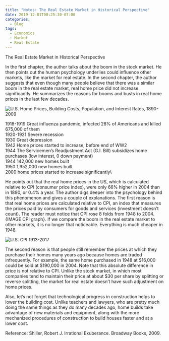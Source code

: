 ```yaml
---
title: "Notes: The Real Estate Market in Historical Perspective"
date: 2019-12-01T00:25:30-07:00
categories:
  - Blog
tags:
  - Economics
  - Market
  - Real Estate
---
```


The Real Estate Market in Historical Perspective

In the first chapter, the author talks about the boom in the stock market. He then points out the human psychology underlies could influence other markets, like the market for real estate. In the second chapter, the author suggests that even though many people believe that there was a similar boom in the real estate market, real home price did not increase significantly. He summarizes the reasons for booms and busts in real home prices in the last few decades.

![U.S. Home Prices, Building Costs, Population, and Interest Rates, 1890-2009](https://blogassetsstorage.blob.core.windows.net/images/us-home-prices-building-costs-population-and-interest-rates-1890-2009.png)

1918-1919 Great influenza pandemic, infected 28% of Americans and killed 675,000 of them\
1920-1921 Severe recession\
1930 Great depression\
1942 Home prices started to increase, before end of WW2\
1944 The Servicemen’s Readjustment Act (G.I. Bill) subsidizes home purchases (low interest, 0 down payment)\
1944 142,000 new homes built\
1950 1,952,000 new homes built\
2000 home prices started to increase significantly\

He points out that the real home prices in the US, which is calculated relative to CPI (consumer price index), were only 66% higher in 2004 than in 1890, or 0.4% a year. The author digs deeper into the psychology behind this phenomenon and gives a couple of explanations. 
The first reason is that real home prices are calculated relative to CPI, an index that measures the prices paid by consumers for goods and services (investment doesn’t count). The reader must notice that CPI rose 8 folds from 1948 to 2004. {IMAGE CPI graph}. If we compare the boom in the real estate market to other markets, it is no longer that noticeable. Everything is much cheaper in 1948.

![U.S. CPI 1913-2017](https://blogassetsstorage.blob.core.windows.net/images/us-cpi-1913-2017.svg)

The second reason is that people still remember the prices at which they purchase their homes many years ago because homes are traded infrequently. For example, the same home purchased in 1948 at $16,000 could be sold at $190,000 in 2004. Note that this absolute difference in price is not relative to CPI. Unlike the stock market, in which most companies tend to maintain their price at about $30 per share by splitting or reverse splitting, the market for real estate doesn’t have such adjustment on home prices. 

Also, let’s not forget that technological progress in construction helps to lower the building cost. Unlike teachers and lawyers, who are pretty much doing the same things as they do many decades ago, home builds take advantage of new materials and equipment, along with the more mechanized procedures of construction to build houses faster and at a lower cost. 


Reference:
Shiller, Robert J. Irrational Exuberance. Broadway Books, 2009.
